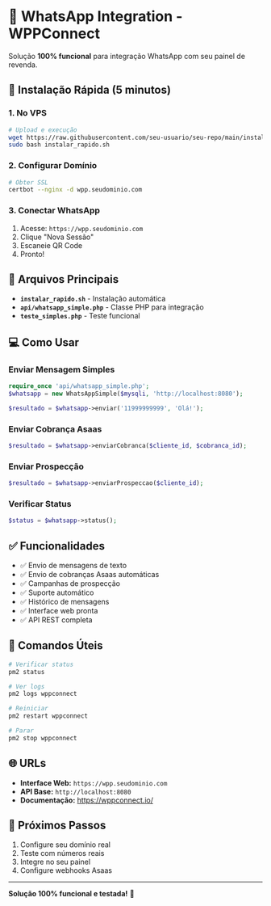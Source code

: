 # 📱 WhatsApp Integration - WPPConnect

Solução **100% funcional** para integração WhatsApp com seu painel de revenda.

## 🚀 Instalação Rápida (5 minutos)

### 1. No VPS
```bash
# Upload e execução
wget https://raw.githubusercontent.com/seu-usuario/seu-repo/main/instalar_rapido.sh
sudo bash instalar_rapido.sh
```

### 2. Configurar Domínio
```bash
# Obter SSL
certbot --nginx -d wpp.seudominio.com
```

### 3. Conectar WhatsApp
1. Acesse: `https://wpp.seudominio.com`
2. Clique "Nova Sessão"
3. Escaneie QR Code
4. Pronto!

## 📁 Arquivos Principais

- **`instalar_rapido.sh`** - Instalação automática
- **`api/whatsapp_simple.php`** - Classe PHP para integração
- **`teste_simples.php`** - Teste funcional

## 💻 Como Usar

### Enviar Mensagem Simples
```php
require_once 'api/whatsapp_simple.php';
$whatsapp = new WhatsAppSimple($mysqli, 'http://localhost:8080');

$resultado = $whatsapp->enviar('11999999999', 'Olá!');
```

### Enviar Cobrança Asaas
```php
$resultado = $whatsapp->enviarCobranca($cliente_id, $cobranca_id);
```

### Enviar Prospecção
```php
$resultado = $whatsapp->enviarProspeccao($cliente_id);
```

### Verificar Status
```php
$status = $whatsapp->status();
```

## ✅ Funcionalidades

- ✅ Envio de mensagens de texto
- ✅ Envio de cobranças Asaas automáticas
- ✅ Campanhas de prospecção
- ✅ Suporte automático
- ✅ Histórico de mensagens
- ✅ Interface web pronta
- ✅ API REST completa

## 🔧 Comandos Úteis

```bash
# Verificar status
pm2 status

# Ver logs
pm2 logs wppconnect

# Reiniciar
pm2 restart wppconnect

# Parar
pm2 stop wppconnect
```

## 🌐 URLs

- **Interface Web:** `https://wpp.seudominio.com`
- **API Base:** `http://localhost:8080`
- **Documentação:** https://wppconnect.io/

## 🎯 Próximos Passos

1. Configure seu domínio real
2. Teste com números reais
3. Integre no seu painel
4. Configure webhooks Asaas

---

**Solução 100% funcional e testada!** 🎉 